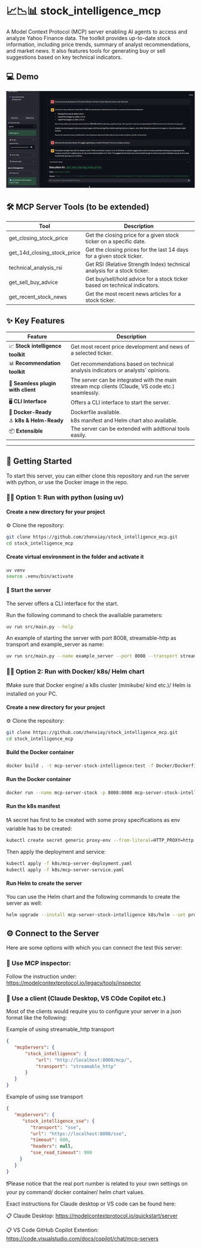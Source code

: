 # 📈📉📊 stock_intelligence_mcp

A Model Context Protocol (MCP) server enabling AI agents to access and analyze Yahoo Finance data.
The toolkit provides up-to-date stock information, including price trends, summary of analyst recommendations, and market news.
It also features tools for generating buy or sell suggestions based on key technical indicators.

## 💻 Demo

![alt text](https://github.com/zhenxiay/stock_intelligence_mcp/blob/dev/mcp_si_server_demo.png?raw=true)

## 🛠️ MCP Server Tools (to be extended)

| Tool | Description |
| ---- | ----------- |
| get_closing_stock_price | Get the closing price for a given stock ticker on a specific date. |
| get_14d_closing_stock_price | Get the closing prices for the last 14 days for a given stock ticker. |
| technical_analysis_rsi | Get RSI (Relative Strength Index) technical analysis for a stock ticker. |
| get_sell_buy_advice | Get buy/sell/hold advice for a stock ticker based on technical indicators. |
| get_recent_stock_news | Get the most recent news articles for a stock ticker. |

## ✨ Key Features

| Feature | Description |
| ------- | ----------- |
| 📈 **Stock intelligence toolkit** | Get most recent price development and news of a selected ticker. |
| 📊 **Recommendation toolkit** | Get recommendations based on technical analysis indicators or analysts' opinions. |
| 🔌 **Seamless plugin with client** | The server can be integrated with the main stream mcp clients (Claude, VS code etc.) seamlessly. |
| 🖥️ **CLI Interface** | Offers a CLI interface to start the server. |
| 🐳 **Docker-Ready** | Dockerfile available. |
| ⚓ **k8s & Helm-Ready** | k8s manifest and Helm chart also available. |
| 📦 **Extensible** | The server can be extended with addtional tools easily. |
---

## 🚀 Getting Started

To start this server, you can either clone this repository and run the server with python, or use the Docker image in the repo.

### 🧑‍💻 Option 1: Run with python (using uv)

#### Create a new directory for your project

⚙️ Clone the repository:

```bash
git clone https://github.com/zhenxiay/stock_intelligence_mcp.git
cd stock_intelligence_mcp
```

#### Create virtual environment in the folder and activate it

```bash
uv venv
source .venv/bin/activate
```

#### 🚀 Start the server

The server offers a CLI interface for the start.

Run the following command to check the availiable parameters:

```bash
uv run src/main.py --help
```

An example of starting the server with port 8008, streamable-http as transport and example_server as name:

```bash
uv run src/main.py --name example_server --port 8008 --transport streamable-http
```

### 🧑‍💻 Option 2: Run with Docker/ k8s/ Helm chart

❗Make sure that Docker engine/ a k8s cluster (minikube/ kind etc.)/ Helm is installed on your PC.

#### Create a new directory for your project

⚙️ Clone the repository:

```bash
git clone https://github.com/zhenxiay/stock_intelligence_mcp.git
cd stock_intelligence_mcp
```
#### Build the Docker container

```bash
docker build . -t mcp-server-stock-intelligence:test -f Docker/Dockerfile
```

#### Run the Docker container

```bash
docker run --name mcp-server-stock -p 8008:8008 mcp-server-stock-intelligence:test
```

#### Run the k8s manifest

❗A secret has first to be created with some proxy specifications as env variable has to be created:

```bash
kubectl create secret generic proxy-env --from-literal=HTTP_PROXY=http://localhost:3128 --from-literal=HTTPS_PROXY=https://localhost:3128 --from-literal=NO_PROXY=localhost,127.0.0.1,kind
```

Then apply the deployment and service:

```bash
kubectl apply -f k8s/mcp-server-deployment.yaml
kubectl apply -f k8s/mcp-server-service.yaml
```

#### Run Helm to create the server

You can use the Helm chart and the following commands to create the server as well:

```bash
helm upgrade --install mcp-server-stock-intelligence k8s/helm --set proxy.http="http://your-proxy:8080" --set proxy.https="http://your-proxy:8080"
```

## ⚙️ Connect to the Server

Here are some options with which you can connect the test this server:

### 🤖 Use MCP inspector:

Follow the instruction under: https://modelcontextprotocol.io/legacy/tools/inspector

### 🤖 Use a client (Claude Desktop, VS COde Copilot etc.)

Most of the clients would require you to configure your server in a json format like the following:

Example of using streamable_http transport

   ```json
   {
      "mcpServers": {
          "stock_intelligence": {
              "url": "http://localhost:8008/mcp/",
              "transport": "streamable_http"
          }
      }
   }
   ```

Example of using sse transport

   ```json
   {
      "mcpServers": {
         "stock_intelligence_sse": {
            "transport": "sse",
            "url": "https://localhost:8008/sse",
            "timeout": 600,
            "headers": null,
            "sse_read_timeout": 900
        }
      }
   }
   ```

❗Please notice that the real port number is related to your own settings on your py command/ docker container/ helm chart values.

Exact instructions for Claude desktop or VS code can be found here:

📋 Claude Desktop: https://modelcontextprotocol.io/quickstart/server

📋 VS Code GitHub Copilot Extention: https://code.visualstudio.com/docs/copilot/chat/mcp-servers
